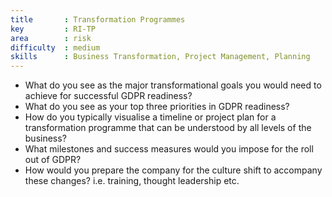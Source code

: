 ```yaml
---
title       : Transformation Programmes
key         : RI-TP
area        : risk
difficulty  : medium
skills      : Business Transformation, Project Management, Planning
---
```


- What do you see as the major transformational goals you would need to achieve for successful GDPR readiness?
- What do you see as your top three priorities in GDPR readiness?
- How do you typically visualise a timeline or project plan for a transformation programme that can be understood by all levels of the business?
- What milestones and success measures would you impose for the roll out of GDPR?
- How would you prepare the company for the culture shift to accompany these changes? i.e. training, thought leadership etc.
